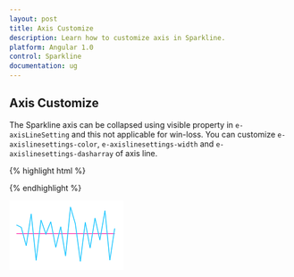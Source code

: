 ```yaml
---
layout: post
title: Axis Customize
description: Learn how to customize axis in Sparkline.
platform: Angular 1.0
control: Sparkline
documentation: ug
---
```


## Axis Customize 

The Sparkline axis can be collapsed using visible property in `e-axisLineSetting` and this not applicable for win-loss. You can customize `e-axislinesettings-color`, `e-axislinesettings-width` and `e-axislinesettings-dasharray` of axis line.

 {% highlight html %}
 
 <html xmlns="http://www.w3.org/1999/xhtml" lang="en" ng-app="SparklineApp">
    <head>
        <title>Essential Studio for AngularJS: CircularGauge</title>
        <!--CSS and Script file References -->
    </head>
  <body ng-controller="SparkCtrl">
    <div id="container" >
    <ej-sparkline e-axislinesettings-visible="true" e-axislinesettings-color="#ff14ae"></ej-sparkline>
    </div>
    <script>
        angular.module('SparkApp', ['ejangular'])
            .controller('SparkCtrl', function ($scope) {
                });
    </script>
    </body>
</html>

{% endhighlight %}

![](Axis-Customize_images/Axis-Customize_img1.png)